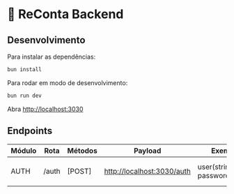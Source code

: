# 🐷 ReConta Backend

## Desenvolvimento

Para instalar as dependências:

```sh
bun install
```

Para rodar em modo de desenvolvimento:

```sh
bun run dev
```

Abra [http://localhost:3030](http://localhost:3030)

## Endpoints

| Módulo | Rota | Métodos | Payload | Exemplo | Descrição | 
| --- | --- | --- | --- | --- | --- |
| AUTH | /auth | [POST] | [http://localhost:3030/auth](http://localhost:3030/auth) | user(string), password(string) | Rota de autenticação de usuários. | 

